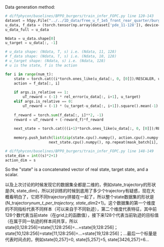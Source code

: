 

Data generation method:
```python
# diffphycon/baselines/BPPO_burgers/train_infer_FOPC.py line 120-143
dataset = h5py.File("../../1D_data/free_u_f_1e5_front_rear_quarter/burgers_train.h5", 'r')['train']
u_data, f_data = (torch.tensor(np.array(dataset['pde_11-128']), device=device).float())/RESCALER, (torch.tensor(np.array(dataset['pde_11-128_f']),device=device).float())/RESCALER
u_data_full = u_data

Ndata = u_data.shape[0]
u_target = u_data[:, -1]

# u_data shape: (Ndata, T, s) i.e. (Ndata, 11, 128)
# f_data shape: (Ndata, T, s) i.e. (Ndata, 10, 128)
# u_target shape: (Ndata, s) i.e. (Ndata, 128)
# u is the state, f is the action

for i in range(num_t):
    state = torch.cat((i*torch.ones_like(u_data[:, 0, [0]])/RESCALER, u_data[:, i], u_target), -1) # Note this is the state used
    action = f_data[:, i]  
    
    if args.is_relative == 1:
        uT_reward = (-1) * rel_error(u_data[:, i+1], u_target)
    elif args.is_relative == 0:
        uT_reward = (-1) * (u_target-u_data[:, i+1]).square().mean(-1)
        
    f_reward = torch.sum(f_data[:, i]**2, -1) 
    reward = uT_reward + (-reward_f)*f_reward
    
    next_state = torch.cat(((i+1)*torch.ones_like(u_data[:, 0, [0]])/RESCALER, u_data[:, i+1], u_target), -1)
    
    memory.push_batch(list(zip(state.cpu().numpy(), action.cpu().numpy(), reward.cpu().numpy(),\
                    next_state.cpu().numpy(), np.repeat(mask_batch[i], Ndata))))
```


```python
# diffphycon/baselines/BPPO_burgers/train_infer_FOPC.py line 148-149
state_dim = int((s)*2+1)
action_dim = s
```

So the "state" is a concatenated vector of real state, target state, and a scalar.


以及上次讨论的时候发现它的数据集全都是二维的，例如state_trajectory的形状是(N, state_dim)，所以对训练的时候到底用了多少个trajectory有疑惑，现在大概看明白了，它把不同trajectory拼接在一起了，所以整个state数据集的形状是(N_trajectory*num_t_per_trajectory, state_dim*2+1)。这个数据集的第一个维度的不同指标代表不同样本（可以来自于不同轨迹），第二个维度代表特征，其中前128个数代表当前state（在grid上的函数值），接下来128个代表当前轨迹的目标值（在属于同一轨迹的样本间共享，所以state[0,128:256]=state[1,128:256]=...=state[9,128:256]；state[10,128:256]=state[11,128:256]=...=state[19,128:256]；...最后一个标量是代表时间点的，例如state[0,257]=0, state[5,257]=5, state[3426,257]=6...